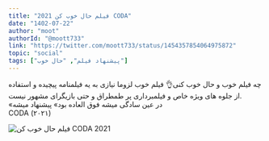 ```yaml
---
title: "فیلم حال خوب کن 2021 CODA"
date: "1402-07-22"
author: "moot"
authorId: "@moott733"
link: "https://twitter.com/moott733/status/1454357854064975872"
topic: "social"
tags: ["پیشنهاد فیلم", "حال خوب"]
---
```


چه فیلم خوب و حال خوب کنی👌
فیلم خوب لزوما نیازی به یه فیلمنامه پیچیده و استفاده از جلوه های ویژه خاص و فیلمبرداری پر طمطراق و حتی بازیگرای مشهور نیست.  
«در عین سادگی میشه فوق العاده بود»
پیشنهاد میشه  
CODA (۲۰۲۱)

![فیلم حال خوب کن CODA 2021](/posts/social/pishnahade-film-coda2021.jpg)
